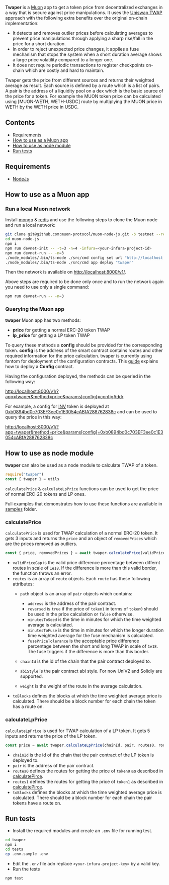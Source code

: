 **Twaper** is a [Muon](https://github.com/muon-protocol/) app to get a token price from decentralized exchanges in a way that is secure against price manipulations. It uses the [Uniswap TWAP](https://uniswap.org/blog/uniswap-v3-oracles) approach with the following extra benefits over the original on-chain implementation:

- It detects and removes outlier prices before calculating averages to prevent price manipulations through applying a sharp rise/fall in the price for a short duration.
- In order to reject unexpected price changes, it applies a fuse mechanism that stops the system when a short duration average shows a large price volatility compared to a longer one.
- It does not require periodic transactions to register checkpoints on-chain which are costly and hard to maintain.

Twaper gets the price from different sources and returns their weighted average as result. Each source is defined by a route which is a list of pairs. A pair is the address of a liquidity pool on a dex which is the basic source of the price for a token. For example the MUON token price can be calculated using [MUON-WETH, WETH-USDC] route by multiplying the MUON price in WETH by the WETH price in USDC.

## Contents

- [Requirements](#requirements)
- [How to use as a Muon app](#how-to-use-as-a-muon-app)
- [How to use as node module](#how-to-use-as-node-module)
- [Run tests](#run-tests)

## Requirements

- [NodeJs](https://nodejs.org/en/download/package-manager/)

## How to use as a Muon app

### Run a local Muon network

Install [mongo](https://www.mongodb.com/docs/manual/installation/) & [redis](https://redis.io/docs/getting-started/) and use the following steps to clone the Muon node and run a local network:

```bash
git clone git@github.com:muon-protocol/muon-node-js.git -b testnet --recurse-submodules
cd muon-node-js
npm i
npm run devnet-init -- -t=3 -n=4 -infura=<your-infura-project-id>
npm run devnet-run -- -n=3
./node_modules/.bin/ts-node ./src/cmd config set url "http://localhost:8000/v1"
./node_modules/.bin/ts-node ./src/cmd app deploy "twaper"
```

Then the network is available on [http://localhost:8000/v1/](http://localhost:8000/v1/).

Above steps are required to be done only once and to run the network again you need to use only a single command:

```bash
npm run devnet-run -- -n=3
```

### Querying the Muon app

**twaper** Muon app has two methods:

- **price** for getting a normal ERC-20 token TWAP
- **lp_price** for getting a LP token TWAP

To query these methods a **config** should be provided for the corresponding token. **config** is the address of the smart contract contains routes and other required information for the price calculation. twaper is currently using fantom for deployment of the configuration contracts. This [guide](/twaper-config/README.md) explains how to deploy a **Config** contract.

Having the configuration deployed, the methods can be queried in the following way:

<http://localhost:8000/v1/?app=twaper&method=price&params[config]=configAddr>

For example, a config for [INV](https://etherscan.io/token/0x41d5d79431a913c4ae7d69a668ecdfe5ff9dfb68) token is deployed at [0xb0894bd0c703EF3ee0c1E3054cABfA288762838c](https://ftmscan.com/address/0xb0894bd0c703EF3ee0c1E3054cABfA288762838c) and can be used to query the price in this way:

[http://localhost:8000/v1/?app=twaper&method=price&params[config]=0xb0894bd0c703EF3ee0c1E3054cABfA288762838c](http://localhost:8000/v1/?app=twaper&method=price&params[config]=0xb0894bd0c703EF3ee0c1E3054cABfA288762838c)

## How to use as node module

**twaper** can also be used as a node module to calculate TWAP of a token.

```js
require("twaper")
const { twaper } = utils
```

`calculatePrice` & `calculateLpPrice` functions can be used to get the price of normal ERC-20 tokens and LP ones.

Full examples that demonstrates how to use these functions are available in [samples](scripts/samples/) folder.

### calculatePrice

`calculatePrice` is used for TWAP calculation of a normal ERC-20 token. It gets 3 inputs and returns the `price` and an object of `removedPrices` which are the prices removed as outliers.

```js
const { price, removedPrices } = await twaper.calculatePrice(validPriceGap, routes, toBlocks)
```

- `validPriceGap` is the valid price difference percentage between differnt routes in scale of `1e18`. If the difference is more than this valid border, the function throws an error.
- `routes` is an array of `route` objects. Each `route` has these following attributes:
  - `path` object is an array of `pair` objects which contains:
    - `address` is the address of the pair contract.
    - `reversed` is `true` if the price of `token1` in terms of `token0` should be used in the price calculation or `false` otherwise.
    - `minutesToSeed` is the time in minutes for which the time weighted average is calculated.
    - `minutesToFuse` is the time in minutes for which the longer duration time weighted average for the fuse mechanism is calculated.
    - `fusePriceTolerance` is the acceptable price difference percentage between the short and long TWAP in scale of `1e18`. The fuse triggers if the difference is more than this border.

  - `chainId` is the id of the chain that the pair contract deployed to.
  - `abiStyle` is the pair contract abi style. For now UniV2 and Solidly are supported.
  - `weight` is the weight of the route in the average calculation.
- `toBlocks` defines the blocks at which the time weighted average price is calculated. There should be a block number for each chain the token has a route on.

### calculateLpPrice

`calculateLpPrice` is used for TWAP calculation of a LP token. It gets 5 inputs and returns the price of the LP token.

```js
const price = await twaper.calculateLpPrice(chainId, pair, routes0, routes1, toBlocks)
```

- `chainId` is the id of the chain that the pair contract of the LP token is deployed to.
- `pair` is the address of the pair contract.
- `routes0` defines the routes for getting the price of `token0` as described in [calculatePirce](#calculateprice).
- `routes1` defines the routes for getting the price of `token1` as described in [calculatePirce](#calculateprice).
- `toBlocks` defines the blocks at which the time weighted average price is calculated. There should be a block number for each chain the pair tokens have a route on.

## Run tests

- Install the required modules and create an `.env` file for running test.

```bash
cd twaper
npm i
cd tests
cp .env.sample .env
```

- Edit the `.env` file adn replace `<your-infura-project-key>` by a valid key.
- Run the tests

```bash
npm test
```
